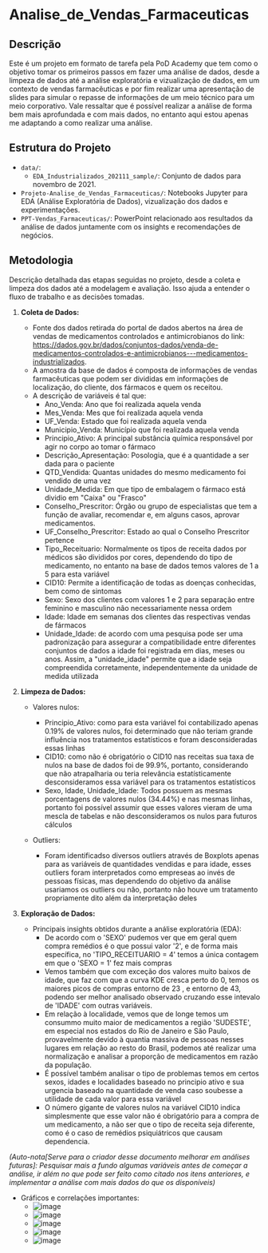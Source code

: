 # Analise_de_Vendas_Farmaceuticas

## Descrição

Este é um projeto em formato de tarefa pela PoD Academy que tem como o objetivo tomar os primeiros passos em fazer uma análise de dados, desde a limpeza de dados até a análise exploratória e vizualização de dados, em um contexto de vendas farmacêuticas e por fim realizar uma apresentação de slides para simular o repasse de informações de um meio técnico para um meio corporativo. Vale ressaltar que é possível realizar a análise de forma bem mais aprofundada e com mais dados, no entanto aqui estou apenas me adaptando a como realizar uma análise.

## Estrutura do Projeto

- `data/`: 
  - `EDA_Industrializados_202111_sample/`: Conjunto de dados para novembro de 2021.
- `Projeto-Analise_de_Vendas_Farmaceuticas/`: Notebooks Jupyter para EDA (Análise Exploratória de Dados), vizualização dos dados e experimentações.
- `PPT-Vendas_Farmaceuticas/`: PowerPoint relacionado aos resultados da análise de dados juntamente com os insights e recomendações de negócios.
  
## Metodologia

Descrição detalhada das etapas seguidas no projeto, desde a coleta e limpeza dos dados até a modelagem e avaliação. Isso ajuda a entender o fluxo de trabalho e as decisões tomadas.

1. **Coleta de Dados:**
   - Fonte dos dados retirada do portal de dados abertos na área de vendas de medicamentos controlados e antimicrobianos do link: https://dados.gov.br/dados/conjuntos-dados/venda-de-medicamentos-controlados-e-antimicrobianos---medicamentos-industrializados.
   - A amostra da base de dados é composta de informações de vendas farmacêuticas que podem ser divididas em informações de localização, do cliente, dos fármacos e quem os receitou.
   - A descrição de variáveis é tal que:
       - Ano_Venda: Ano que foi realizada aquela venda
       - Mes_Venda: Mes que foi realizada aquela venda
       - UF_Venda: Estado que foi realizada aquela venda
       - Municipio_Venda: Município que foi realizada aquela venda
       - Principio_Ativo: A principal substância química responsável por agir no corpo ao tomar o fármaco
       - Descrição_Apresentação: Posologia, que é a quantidade a ser dada para o paciente
       - QTD_Vendida: Quantas unidades do mesmo medicamento foi vendido de uma vez
       - Unidade_Medida: Em que tipo de embalagem o fármaco está dividio em "Caixa" ou "Frasco" 
       - Conselho_Prescritor: Órgão ou grupo de especialistas que tem a função de avaliar, recomendar e, em alguns casos, aprovar medicamentos.
       - UF_Conselho_Prescritor: Estado ao qual o Conselho Prescritor pertence
       - Tipo_Receituario: Normalmente os tipos de receita dados por médicos são divididos por cores, dependendo do tipo de medicamento, no entanto na base de dados temos valores de 1 a 5 para esta variável
       - CID10: Permite a identificação de todas as doenças conhecidas, bem como de sintomas
       - Sexo: Sexo dos clientes com valores 1 e 2 para separação entre feminino e masculino não necessariamente nessa ordem
       - Idade: Idade em semanas dos clientes das respectivas vendas de fármacos
       - Unidade_Idade: de acordo com uma pesquisa pode ser uma padronização para assegurar a compatibilidade entre diferentes conjuntos de dados a idade foi registrada em dias, meses ou anos. Assim, a "unidade_idade" permite que a idade seja compreendida corretamente, independentemente da unidade de medida utilizada
  
2. **Limpeza de Dados:**
   - Valores nulos:
       - Principio_Ativo: como para esta variável foi contabilizado apenas 0.19% de valores nulos, foi determinado que não teriam grande influência nos tratamentos estatísticos e foram desconsideradas essas linhas
       - CID10: como não é obrigatório o CID10 nas receitas sua taxa de nulos na base de dados foi de 99.9%, portanto, considerando que não atrapalharia ou teria relevância estatísticamente desconsideramos essa variável para os tratamentos estatísticos
       - Sexo, Idade, Unidade_Idade: Todos possuem as mesmas porcentagens de valores nulos (34.44%) e nas mesmas linhas, portanto foi possível assumir que esses valores vieram de uma mescla de tabelas e não desconsideramos os nulos para futuros cálculos
         
   - Outliers:
       - Foram identificadso diversos outliers através de Boxplots apenas para as variáveis de quantidades vendidas e para idade, esses outliers foram interpretados como empreseas ao invés de pessoas físicas, mas dependendo do objetivo da análise usariamos os outliers ou não, portanto não houve um tratamento propriamente dito além da interpretação deles
  
3. **Exploração de Dados:**
   - Principais insights obtidos durante a análise exploratória (EDA):
      - De acordo com o 'SEXO' pudemos ver que em geral quem compra remédios é o que possui valor '2', e de forma mais específica, no 'TIPO_RECEITUARIO = 4' temos a única contagem em que o 'SEXO = 1' fez mais compras
      - Vemos também que com exceção dos valores muito baixos de idade, que faz com que a curva KDE cresca perto do 0, temos os maiores picos de compras entorno de 23 , e entorno de 43, podendo ser melhor analisado observado cruzando esse intevalo de 'IDADE' com outras variáveis.
      - Em relação à localidade, vemos que de longe temos um consummo muito maior de medicamentos a região 'SUDESTE', em especial nos estados do Rio de Janeiro e São Paulo, provavelmente devido à quantia massiva de pessoas nesses lugares em relação ao resto do Brasil, podemos até realizar uma normalização e analisar a proporção de medicamentos em razão da população.
      - É possível também analisar o tipo de problemas temos em certos sexos, idades e localidades baseado no principio ativo e sua urgencia baseado na quantidade de venda caso soubesse a utilidade de cada valor para essa variável
      - O número gigante de valores nulos na variável CID10 indica simplesmente que esse valor não é obrigatório para a compra de um medicamento, a não ser que o tipo de receita seja diferente, como é o caso de remédios psiquiátricos que causam dependencia.


 *(Auto-nota[Serve para o criador desse documento melhorar em análises futuras]: Pesquisar mais a fundo algumas variáveis antes de começar a análise, ir além no que pode ser feito como citado nos itens anteriores, e implementar a análise com mais dados do que os disponíveis)*
   - Gráficos e correlações importantes:
       - ![image](https://github.com/user-attachments/assets/91b63ae0-d56d-42eb-bf31-b670b0c3efed)
       - ![image](https://github.com/user-attachments/assets/0a4123ff-895f-4d8e-84c0-a095d2379fc3)
       - ![image](https://github.com/user-attachments/assets/ea9854c9-f6a1-41ff-8a64-25dbe84d4f34)
       - ![image](https://github.com/user-attachments/assets/774de6e0-0e1c-42ab-96f3-eccf6c597ce2)
       - ![image](https://github.com/user-attachments/assets/ab1fe029-6b49-4282-9de8-8450592e90fb)
